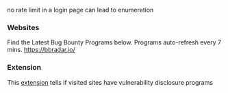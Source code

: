 no rate limit in a login page can lead to enumeration












### Websites

Find the Latest Bug Bounty Programs below. Programs auto-refresh every 7 mins. https://bbradar.io/ 

### Extension 

This [extension](https://github.com/yeswehack/yeswehack_vdp_finder) tells if visited sites have vulnerability disclosure programs 

